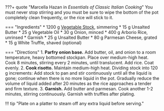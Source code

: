 ???+ quote "Marcella Hazan in *Essentials of Classic Italian Cooking*"
    You must never stop stirring and you must be sure to wipe the bottom of the pot completely clean frequently, or the rice will stick to it.

=== "Ingredients"
    * 1200 g [Vegetable Stock](../soups/stocks/vegetable-stock.md), simmering
    * 15 g Unsalted Butter
    * 25 g Vegetable Oil
    * 30 g Onion, minced
    * 400 g Arborio Rice, unrinsed
    * Garnish
        * 25 g Unsalted Butter
        * 80 g Parmesan Cheese, grated
        * 15 g White Truffle, shaved (optional)

=== "Directions"
    1. **Parfry onion base.** Add butter, oil, and onion to a room temperature, heavy bottomed stockpan. Place over medium-high heat. Cook 8 minutes, stirring every 2 minutes, until translucent. Add rice. Coat evenly.
    2. **Cook risotto.** Maintain medium-high heat. Dividing stock into 120 g increments: Add stock to pan and stir continuously until all the liquid is gone; continue when there is no more liquid in the pot. Gradually reduce the volume of liquid added after 20 minutes as the rice approaches a tender and firm texture.
    3. **Garnish.** Add butter and parmesan. Cook another 1-2 minutes, stirring continuously. Garnish with truffles after plating.


!!! tip "Plate on a platter to steam off any extra liquid before serving."

[^1]: {{ cite.hazan_italian_cooking }}
